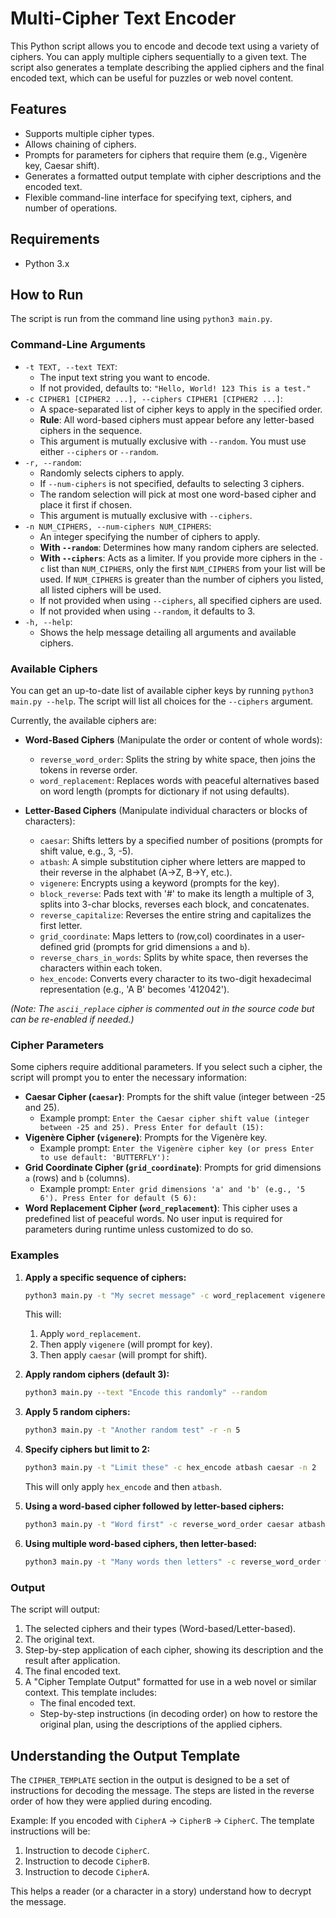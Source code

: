 # Multi-Cipher Text Encoder

This Python script allows you to encode and decode text using a variety of ciphers. You can apply multiple ciphers sequentially to a given text. The script also generates a template describing the applied ciphers and the final encoded text, which can be useful for puzzles or web novel content.

## Features

*   Supports multiple cipher types.
*   Allows chaining of ciphers.
*   Prompts for parameters for ciphers that require them (e.g., Vigenère key, Caesar shift).
*   Generates a formatted output template with cipher descriptions and the encoded text.
*   Flexible command-line interface for specifying text, ciphers, and number of operations.

## Requirements

*   Python 3.x

## How to Run

The script is run from the command line using `python3 main.py`.

### Command-Line Arguments

*   `-t TEXT, --text TEXT`:
    *   The input text string you want to encode.
    *   If not provided, defaults to: `"Hello, World! 123 This is a test."`
*   `-c CIPHER1 [CIPHER2 ...], --ciphers CIPHER1 [CIPHER2 ...]`:
    *   A space-separated list of cipher keys to apply in the specified order.
    *   **Rule**: All word-based ciphers must appear before any letter-based ciphers in the sequence.
    *   This argument is mutually exclusive with `--random`. You must use either `--ciphers` or `--random`.
*   `-r, --random`:
    *   Randomly selects ciphers to apply.
    *   If `--num-ciphers` is not specified, defaults to selecting 3 ciphers.
    *   The random selection will pick at most one word-based cipher and place it first if chosen.
    *   This argument is mutually exclusive with `--ciphers`.
*   `-n NUM_CIPHERS, --num-ciphers NUM_CIPHERS`:
    *   An integer specifying the number of ciphers to apply.
    *   **With `--random`**: Determines how many random ciphers are selected.
    *   **With `--ciphers`**: Acts as a limiter. If you provide more ciphers in the `-c` list than `NUM_CIPHERS`, only the first `NUM_CIPHERS` from your list will be used. If `NUM_CIPHERS` is greater than the number of ciphers you listed, all listed ciphers will be used.
    *   If not provided when using `--ciphers`, all specified ciphers are used.
    *   If not provided when using `--random`, it defaults to 3.
*   `-h, --help`:
    *   Shows the help message detailing all arguments and available ciphers.

### Available Ciphers

You can get an up-to-date list of available cipher keys by running `python3 main.py --help`. The script will list all choices for the `--ciphers` argument.

Currently, the available ciphers are:

*   **Word-Based Ciphers** (Manipulate the order or content of whole words):
    *   `reverse_word_order`: Splits the string by white space, then joins the tokens in reverse order.
    *   `word_replacement`: Replaces words with peaceful alternatives based on word length (prompts for dictionary if not using defaults).

*   **Letter-Based Ciphers** (Manipulate individual characters or blocks of characters):
    *   `caesar`: Shifts letters by a specified number of positions (prompts for shift value, e.g., 3, -5).
    *   `atbash`: A simple substitution cipher where letters are mapped to their reverse in the alphabet (A->Z, B->Y, etc.).
    *   `vigenere`: Encrypts using a keyword (prompts for the key).
    *   `block_reverse`: Pads text with '#' to make its length a multiple of 3, splits into 3-char blocks, reverses each block, and concatenates.
    *   `reverse_capitalize`: Reverses the entire string and capitalizes the first letter.
    *   `grid_coordinate`: Maps letters to (row,col) coordinates in a user-defined grid (prompts for grid dimensions `a` and `b`).
    *   `reverse_chars_in_words`: Splits by white space, then reverses the characters within each token.
    *   `hex_encode`: Converts every character to its two-digit hexadecimal representation (e.g., 'A B' becomes '412042').

*(Note: The `ascii_replace` cipher is commented out in the source code but can be re-enabled if needed.)*

### Cipher Parameters

Some ciphers require additional parameters. If you select such a cipher, the script will prompt you to enter the necessary information:

*   **Caesar Cipher (`caesar`)**: Prompts for the shift value (integer between -25 and 25).
    *   Example prompt: `Enter the Caesar cipher shift value (integer between -25 and 25). Press Enter for default (15):`
*   **Vigenère Cipher (`vigenere`)**: Prompts for the Vigenère key.
    *   Example prompt: `Enter the Vigenère cipher key (or press Enter to use default: 'BUTTERFLY'):`
*   **Grid Coordinate Cipher (`grid_coordinate`)**: Prompts for grid dimensions `a` (rows) and `b` (columns).
    *   Example prompt: `Enter grid dimensions 'a' and 'b' (e.g., '5 6'). Press Enter for default (5 6):`
*   **Word Replacement Cipher (`word_replacement`)**: This cipher uses a predefined list of peaceful words. No user input is required for parameters during runtime unless customized to do so.

### Examples

1.  **Apply a specific sequence of ciphers:**
    ```bash
    python3 main.py -t "My secret message" -c word_replacement vigenere caesar
    ```
    This will:
    1.  Apply `word_replacement`.
    2.  Then apply `vigenere` (will prompt for key).
    3.  Then apply `caesar` (will prompt for shift).

2.  **Apply random ciphers (default 3):**
    ```bash
    python3 main.py --text "Encode this randomly" --random
    ```

3.  **Apply 5 random ciphers:**
    ```bash
    python3 main.py -t "Another random test" -r -n 5
    ```

4.  **Specify ciphers but limit to 2:**
    ```bash
    python3 main.py -t "Limit these" -c hex_encode atbash caesar -n 2
    ```
    This will only apply `hex_encode` and then `atbash`.

5.  **Using a word-based cipher followed by letter-based ciphers:**
    ```bash
    python3 main.py -t "Word first" -c reverse_word_order caesar atbash
    ```

6.  **Using multiple word-based ciphers, then letter-based:**
    ```bash
    python3 main.py -t "Many words then letters" -c reverse_word_order word_replacement vigenere
    ```

### Output

The script will output:
1.  The selected ciphers and their types (Word-based/Letter-based).
2.  The original text.
3.  Step-by-step application of each cipher, showing its description and the result after application.
4.  The final encoded text.
5.  A "Cipher Template Output" formatted for use in a web novel or similar context. This template includes:
    *   The final encoded text.
    *   Step-by-step instructions (in decoding order) on how to restore the original plan, using the descriptions of the applied ciphers.

## Understanding the Output Template

The `CIPHER_TEMPLATE` section in the output is designed to be a set of instructions for decoding the message. The steps are listed in the reverse order of how they were applied during encoding.

Example: If you encoded with `CipherA` -> `CipherB` -> `CipherC`.
The template instructions will be:
1.  Instruction to decode `CipherC`.
2.  Instruction to decode `CipherB`.
3.  Instruction to decode `CipherA`.

This helps a reader (or a character in a story) understand how to decrypt the message.
